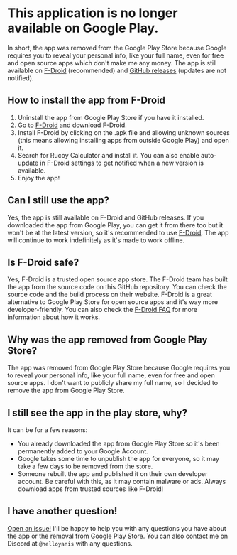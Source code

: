 # This application is no longer available on Google Play.

In short, the app was removed from the Google Play Store because Google requires you to reveal your personal info, like your full name, even for free and open source apps which don't make me any money. The app is still available on [F-Droid](https://f-droid.org/packages/com.helloyanis.rucoycalculator/) (recommended) and [GitHub releases](https://github.com/helloyanis/rucoy-calculator/releases) (updates are not notified).

## How to install the app from F-Droid
1. Uninstall the app from Google Play Store if you have it installed.
2. Go to [F-Droid](https://f-droid.org/packages/com.helloyanis.rucoycalculator/) and download F-Droid.
3. Install F-Droid by clicking on the .apk file and allowing unknown sources (this means allowing installing apps from outside Google Play) and open it.
4. Search for Rucoy Calculator and install it. You can also enable auto-update in F-Droid settings to get notified when a new version is available.
5. Enjoy the app!

## Can I still use the app?
Yes, the app is still available on F-Droid and GitHub releases. If you downloaded the app from Google Play, you can get it from there too but it won't be at the latest version, so it's recommended to use [F-Droid](https://f-droid.org/packages/com.helloyanis.rucoycalculator/). The app will continue to work indefinitely as it's made to work offline.

## Is F-Droid safe?
Yes, F-Droid is a trusted open source app store. The F-Droid team has built the app from the source code on this GitHub repository. You can check the source code and the build process on their website. F-Droid is a great alternative to Google Play Store for open source apps and it's way more developer-friendly. You can also check the [F-Droid FAQ](https://f-droid.org/en/docs/FAQ/) for more information about how it works.

## Why was the app removed from Google Play Store?
The app was removed from Google Play Store because Google requires you to reveal your personal info, like your full name, even for free and open source apps. I don't want to publicly share my full name, so I decided to remove the app from Google Play Store. 

## I still see the app in the play store, why?
It can be for a few reasons:
- You already downloaded the app from Google Play Store so it's been permanently added to your Google Account.
- Google takes some time to unpublish the app for everyone, so it may take a few days to be removed from the store.
- Someone rebuilt the app and published it on their own developer account. Be careful with this, as it may contain malware or ads. Always download apps from trusted sources like F-Droid!

## I have another question!
[Open an issue!](https://github.com/helloyanis/rucoy-calculator/issues/new) I'll be happy to help you with any questions you have about the app or the removal from Google Play Store. You can also contact me on Discord at `@helloyanis` with any questions.